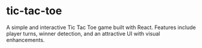 # tic-tac-toe
A simple and interactive Tic Tac Toe game built with React. Features include player turns, winner detection, and an attractive UI with visual enhancements.
